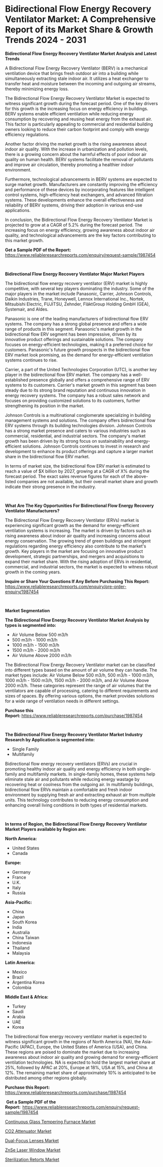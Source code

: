 <p><h1>Bidirectional Flow Energy Recovery Ventilator Market: A Comprehensive Report of its Market Share & Growth Trends 2024 - 2031</h1></p><p><strong>Bidirectional Flow Energy Recovery Ventilator Market Analysis and Latest Trends</strong></p>
<p><p>A Bidirectional Flow Energy Recovery Ventilator (BERV) is a mechanical ventilation device that brings fresh outdoor air into a building while simultaneously extracting stale indoor air. It utilizes a heat exchanger to transfer heat and moisture between the incoming and outgoing air streams, thereby minimizing energy loss.</p><p>The Bidirectional Flow Energy Recovery Ventilator Market is expected to witness significant growth during the forecast period. One of the key drivers for this growth is the increasing focus on energy efficiency in buildings. BERV systems enable efficient ventilation while reducing energy consumption by recovering and reusing heat energy from the exhaust air. This factor is particularly appealing to commercial and residential building owners looking to reduce their carbon footprint and comply with energy efficiency regulations.</p><p>Another factor driving the market growth is the rising awareness about indoor air quality. With the increase in urbanization and pollution levels, there is a growing concern about the harmful effects of poor indoor air quality on human health. BERV systems facilitate the removal of pollutants and improve air circulation, thereby promoting a healthier indoor environment.</p><p>Furthermore, technological advancements in BERV systems are expected to surge market growth. Manufacturers are constantly improving the efficiency and performance of these devices by incorporating features like intelligent control systems, high-efficiency heat exchangers, and advanced filtration systems. These developments enhance the overall effectiveness and reliability of BERV systems, driving their adoption in various end-use applications.</p><p>In conclusion, the Bidirectional Flow Energy Recovery Ventilator Market is projected to grow at a CAGR of 5.2% during the forecast period. The increasing focus on energy efficiency, growing awareness about indoor air quality, and technological advancements are the key factors contributing to this market growth.</p></p>
<p><strong>Get a Sample PDF of the Report:&nbsp;</strong> <a href="https://www.reliableresearchreports.com/enquiry/request-sample/1987454">https://www.reliableresearchreports.com/enquiry/request-sample/1987454</a></p>
<p>&nbsp;</p>
<p><strong>Bidirectional Flow Energy Recovery Ventilator Major Market Players</strong></p>
<p><p>The bidirectional flow energy recovery ventilator (ERV) market is highly competitive, with several key players dominating the industry. Some of the major players in the market include Panasonic, Carrier, Johnson Controls, Daikin Industries, Trane, Honeywell, Lennox International Inc., Nortek, Mitsubishi Electric, FUJITSU, Zehnder, FläktGroup Holding GmbH (GEA), Systemair, and Aldes.</p><p>Panasonic is one of the leading manufacturers of bidirectional flow ERV systems. The company has a strong global presence and offers a wide range of products in this segment. Panasonic's market growth in the bidirectional flow ERV segment has been impressive, driven by its innovative product offerings and sustainable solutions. The company focuses on energy-efficient technologies, making it a preferred choice for customers. Panasonic's future growth prospects in the bidirectional flow ERV market look promising, as the demand for energy-efficient ventilation systems continues to rise.</p><p>Carrier, a part of the United Technologies Corporation (UTC), is another key player in the bidirectional flow ERV market. The company has a well-established presence globally and offers a comprehensive range of ERV systems to its customers. Carrier's market growth in this segment has been steady due to its strong brand reputation and continuous innovation in energy recovery systems. The company has a robust sales network and focuses on providing customized solutions to its customers, further strengthening its position in the market.</p><p>Johnson Controls is a multinational conglomerate specializing in building management systems and solutions. The company offers bidirectional flow ERV systems through its building technologies division. Johnson Controls has a strong market presence and caters to various industries such as commercial, residential, and industrial sectors. The company's market growth has been driven by its strong focus on sustainability and energy-efficient solutions. Johnson Controls continues to invest in research and development to enhance its product offerings and capture a larger market share in the bidirectional flow ERV market.</p><p>In terms of market size, the bidirectional flow ERV market is estimated to reach a value of $X billion by 2027, growing at a CAGR of X% during the forecast period. The exact sales revenue figures for each of the above-listed companies are not available, but their overall market share and growth indicate their strong presence in the industry.</p></p>
<p>&nbsp;</p>
<p><strong>What Are The Key Opportunities For Bidirectional Flow Energy Recovery Ventilator Manufacturers?</strong></p>
<p><p>The Bidirectional Flow Energy Recovery Ventilator (ERVs) market is experiencing significant growth as the demand for energy-efficient ventilation systems is increasing. The market is driven by factors such as rising awareness about indoor air quality and increasing concerns about energy conservation. The growing trend of green buildings and stringent regulations regarding energy efficiency also contribute to the market's growth. Key players in the market are focusing on innovative product development, strategic partnerships, and mergers and acquisitions to expand their market share. With the rising adoption of ERVs in residential, commercial, and industrial sectors, the market is expected to witness robust growth in the coming years.</p></p>
<p><strong>Inquire or Share Your Questions If Any Before Purchasing This Report:</strong> <a href="https://www.reliableresearchreports.com/enquiry/pre-order-enquiry/1987454">https://www.reliableresearchreports.com/enquiry/pre-order-enquiry/1987454</a></p>
<p>&nbsp;</p>
<p><strong>Market Segmentation</strong></p>
<p><strong>The Bidirectional Flow Energy Recovery Ventilator Market Analysis by types is segmented into:</strong></p>
<p><ul><li>Air Volume Below 500 m3/h</li><li>500 m3/h - 1000 m3/h</li><li>1000 m3/h - 1500 m3/h</li><li>1500 m3/h - 2000 m3/h</li><li>Air Volume Above 2000 m3/h</li></ul></p>
<p><p>The Bidirectional Flow Energy Recovery Ventilator market can be classified into different types based on the amount of air volume they can handle. The market types include: Air Volume Below 500 m3/h, 500 m3/h - 1000 m3/h, 1000 m3/h - 1500 m3/h, 1500 m3/h - 2000 m3/h, and Air Volume Above 2000 m3/h. These categories represent the range of air volumes that the ventilators are capable of processing, catering to different requirements and sizes of spaces. By offering various options, the market provides solutions for a wide range of ventilation needs in different settings.</p></p>
<p><strong>Purchase this Report:&nbsp;</strong><a href="https://www.reliableresearchreports.com/purchase/1987454">https://www.reliableresearchreports.com/purchase/1987454</a></p>
<p>&nbsp;</p>
<p><strong>The Bidirectional Flow Energy Recovery Ventilator Market Industry Research by Application is segmented into:</strong></p>
<p><ul><li>Single Family</li><li>Multifamily</li></ul></p>
<p><p>Bidirectional flow energy recovery ventilators (ERVs) are crucial in promoting healthy indoor air quality and energy efficiency in both single-family and multifamily markets. In single-family homes, these systems help eliminate stale air and pollutants while reducing energy wastage by recovering heat or coolness from the outgoing air. In multifamily buildings, bidirectional flow ERVs maintain a comfortable and fresh indoor environment by supplying fresh air and extracting exhaust air from multiple units. This technology contributes to reducing energy consumption and enhancing overall living conditions in both types of residential markets.</p></p>
<p>&nbsp;</p>
<p><strong>In terms of Region, the Bidirectional Flow Energy Recovery Ventilator Market Players available by Region are:</strong></p>
<p>
    <p> <strong> North America: </strong>
        <ul>
            <li>United States</li>
            <li>Canada</li>
        </ul>
        </p> 
    <p> <strong> Europe: </strong>
        <ul>
            <li>Germany</li>
            <li>France</li>
            <li>U.K.</li>
            <li>Italy</li>
            <li>Russia</li>
        </ul>
        </p> 
    <p> <strong> Asia-Pacific: </strong>
        <ul>
            <li>China</li>
            <li>Japan</li>
            <li>South Korea</li>
            <li>India</li>
            <li>Australia</li>
            <li>China Taiwan</li>
            <li>Indonesia</li>
            <li>Thailand</li>
            <li>Malaysia</li>
        </ul>
        </p> 
    <p> <strong> Latin America: </strong>
        <ul>
            <li>Mexico</li>
            <li>Brazil</li>
            <li>Argentina Korea</li>
            <li>Colombia</li>
        </ul>
        </p> 
    <p> <strong> Middle East & Africa: </strong>
        <ul>
            <li>Turkey</li>
            <li>Saudi</li>
            <li>Arabia</li>
            <li>UAE</li>
            <li>Korea</li>
        </ul>
    </p>
    </p>
<p><p>The bidirectional flow energy recovery ventilator market is expected to witness significant growth in the regions of North America (NA), the Asia-Pacific (APAC), Europe, the United States of America (USA), and China. These regions are poised to dominate the market due to increasing awareness about indoor air quality and growing demand for energy-efficient ventilation technologies. NA is expected to hold the largest market share at 25%, followed by APAC at 20%, Europe at 18%, USA at 15%, and China at 12%. The remaining market share of approximately 10% is anticipated to be distributed among other regions globally.</p></p>
<p><strong>Purchase this Report: </strong><a href="https://www.reliableresearchreports.com/purchase/1987454">https://www.reliableresearchreports.com/purchase/1987454</a></p>
<p>&nbsp;<strong>Get a Sample PDF of the Report:&nbsp;&nbsp;</strong><a href="https://www.reliableresearchreports.com/enquiry/request-sample/1987454">https://www.reliableresearchreports.com/enquiry/request-sample/1987454</a></p>
<p><strong></strong></p>
<p><p><a href="https://github.com/dziulagalemab/Market-Research-Report-List-2/blob/main/continuous-glass-tempering-furnace-market.md">Continuous Glass Tempering Furnace Market</a></p><p><a href="https://github.com/jonneygiverf/Market-Research-Report-List-2/blob/main/co2-attenuator-market.md">CO2 Attenuator Market</a></p><p><a href="https://github.com/prosalinda88/Market-Research-Report-List-2/blob/main/dual-focus-lenses-market.md">Dual-Focus Lenses Market</a></p><p><a href="https://github.com/amae102299/Market-Research-Report-List-2/blob/main/znse-laser-window-market.md">ZnSe Laser Window Market</a></p><p><a href="https://github.com/abbypearson7765/Market-Research-Report-List-2/blob/main/sterilization-retorts-market.md">Sterilization Retorts Market</a></p></p>